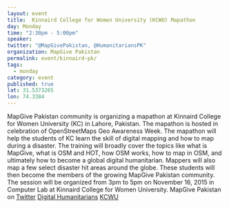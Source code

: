 ```yaml
---
layout: event
title:  Kinnaird College for Women University (KCWU) Mapathon
day: Monday
time: "2:30pm - 5:00pm"
speaker: 
twitter: "@MapGivePakistan, @HumanitariansPK"
organization: MapGive Pakistan 
permalink: event/kinnaird-pk/
tags: 
  - monday
category: event
published: true
lat: 31.5373265
lon: 74.3384
---
```


MapGive Pakistan community is organizing a mapathon at Kinnaird College for Women University (KC) in Lahore, Pakistan. The mapathon is hosted in celebration of OpenStreetMaps Geo Awareness Week. The mapathon will help the students of KC learn the skill of digital mapping and how to map during a disaster. The training will broadly cover the topics like what is MapGive, what is OSM and HOT, how OSM works, how to map in OSM, and ultimately how to become a global digital humanitarian. Mappers will also map a few select disaster hit areas around the globe. These students will then become the members of the growing MapGive Pakistan community. The session will be organized from 3pm to 5pm on November 16, 2015 in Computer Lab at Kinnaird College for Women University.
MapGive Pakistan on [Twitter](http://twitter.com/MapGivePakistan)
[Digital Humanitarians](http://digitalhumanitarian.pk)
[KCWU](http://www.kinnaird.edu.pk/)
